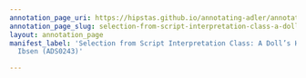 ```yaml
---
annotation_page_uri: https://hipstas.github.io/annotating-adler/annotations/selection-from-script-interpretation-class-a-doll-s-house-by-henrik-ibsen-ads0243--canvas-1-rhetorical-device.json
annotation_page_slug: selection-from-script-interpretation-class-a-doll-s-house-by-henrik-ibsen-ads0243--canvas-1-rhetorical-device
layout: annotation_page
manifest_label: 'Selection from Script Interpretation Class: A Doll’s House by Henrik
  Ibsen (ADS0243)'

---
```

